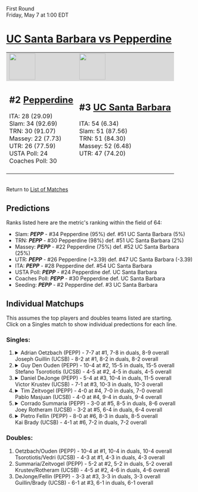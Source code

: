 First Round  
Friday, May 7 at 1:00 EDT
# [UC Santa Barbara vs Pepperdine](https://www.ncaa.com/game/5833380) 

<table>  
<tr style="background-color: #d9d9d9 !important"><td><a href="#"><img src="https://www.ncaa.com/sites/default/files/images/logos/schools/p/pepperdine.70.png" width="70" height="70" /></a></td><td><a href="#"><img src="https://www.ncaa.com/sites/default/files/images/logos/schools/u/uc-santa-barbara.70.png" width="70" height="70" /></a></td></tr>
<tr><td>  

<h2>#2 <a href="#">Pepperdine</a></h2>  
ITA: 28 (29.09)<br>  
Slam: 34 (92.69)<br>  
TRN: 30 (91.07)<br>  
Massey: 22 (7.73)<br>  
UTR: 26 (77.59)<br>  
USTA Poll: 24<br>  
Coaches Poll: 30<br>  
<br>  

</td><td>  

<h2>#3 <a href="#">UC Santa Barbara</a></h2>  
ITA: 54 (6.34)<br>  
Slam: 51 (87.56)<br>  
TRN: 51 (84.30)<br>  
Massey: 52 (6.48)<br>  
UTR: 47 (74.20)<br>  
<br>  

</td></tr></table>  


<br>Return to [List of Matches](../index.md)  

## Predictions  

Ranks listed here are the metric's ranking within the field of 64:  
- Slam: ***PEPP*** - #34 Pepperdine (95%) def. #51 UC Santa Barbara (5%)  
- TRN: ***PEPP*** - #30 Pepperdine (98%) def. #51 UC Santa Barbara (2%)  
- Massey: ***PEPP*** - #22 Pepperdine (75%) def. #52 UC Santa Barbara (25%)  
- UTR: ***PEPP*** - #26 Pepperdine (+3.39) def. #47 UC Santa Barbara (-3.39)  
- ITA: ***PEPP*** - #28 Pepperdine def. #54 UC Santa Barbara  
- USTA Poll: ***PEPP*** - #24 Pepperdine def. UC Santa Barbara  
- Coaches Poll: ***PEPP*** - #30 Pepperdine def. UC Santa Barbara  
- Seeding: ***PEPP*** - #2 Pepperdine def. #3 UC Santa Barbara  

## Individual Matchups  
This assumes the top players and doubles teams listed are starting.  
Click on a Singles match to show individual predections for each line.  
### Singles:  

<ol>
<li><details><summary markdown="span">
Adrian Oetzbach (PEPP) - 7-7 at #1, 7-8 in duals, 8-9 overall<br>Joseph Guillin (UCSB) - 8-2 at #1, 8-2 in duals, 8-2 overall
</summary><h4>Predictions</h4><ul>
<li>Slam: <b><i>VT</i></b> - #30 Virginia Tech (56%) def. #35 Texas Tech (44%)</li>  
</ul></details></li>
<li><details><summary markdown="span">
Guy Den Ouden (PEPP) - 10-4 at #2, 15-5 in duals, 15-5 overall<br>Stefano Tsorotiotis (UCSB) - 4-5 at #2, 4-5 in duals, 4-5 overall
</summary><h4>Predictions</h4><ul>
<li>Slam: <b><i>VT</i></b> - #30 Virginia Tech (56%) def. #35 Texas Tech (44%)</li>  
</ul></details></li>
<li><details><summary markdown="span">
Daniel DeJonge (PEPP) - 5-4 at #3, 10-4 in duals, 11-5 overall<br>Victor Krustev (UCSB) - 7-1 at #3, 10-3 in duals, 10-3 overall
</summary><h4>Predictions</h4><ul>
<li>Slam: <b><i>VT</i></b> - #30 Virginia Tech (56%) def. #35 Texas Tech (44%)</li>  
</ul></details></li>
<li><details><summary markdown="span">
Tim Zeitvogel (PEPP) - 4-0 at #4, 7-0 in duals, 7-0 overall<br>Pablo Masjuan (UCSB) - 4-0 at #4, 9-4 in duals, 9-4 overall
</summary><h4>Predictions</h4><ul>
<li>Slam: <b><i>VT</i></b> - #30 Virginia Tech (56%) def. #35 Texas Tech (44%)</li>  
</ul></details></li>
<li><details><summary markdown="span">
Corrado Summaria (PEPP) - 3-0 at #5, 8-5 in duals, 8-6 overall<br>Joey Rotheram (UCSB) - 3-2 at #5, 6-4 in duals, 6-4 overall
</summary><h4>Predictions</h4><ul>
<li>Slam: <b><i>VT</i></b> - #30 Virginia Tech (56%) def. #35 Texas Tech (44%)</li>  
</ul></details></li>
<li><details><summary markdown="span">
Pietro Fellin (PEPP) - 8-0 at #6, 8-3 in duals, 8-5 overall<br>Kai Brady (UCSB) - 4-1 at #6, 7-2 in duals, 7-2 overall
</summary><h4>Predictions</h4><ul>
<li>Slam: <b><i>VT</i></b> - #30 Virginia Tech (56%) def. #35 Texas Tech (44%)</li>  
</ul></details></li>
</ol>

### Doubles:  
1. Oetzbach/Ouden (PEPP) - 10-4 at #1, 10-4 in duals, 10-4 overall  
   Tsorotiotis/Vedri (UCSB) - 4-3 at #1, 4-3 in duals, 4-3 overall
2. Summaria/Zeitvogel (PEPP) - 5-2 at #2, 5-2 in duals, 5-2 overall  
   Krustev/Rotheram (UCSB) - 4-5 at #2, 4-6 in duals, 4-6 overall
3. DeJonge/Fellin (PEPP) - 3-3 at #3, 3-3 in duals, 3-3 overall  
   Guillin/Brady (UCSB) - 6-1 at #3, 6-1 in duals, 6-1 overall